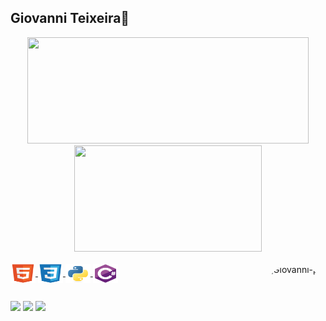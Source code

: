 ## Giovanni Teixeira🧐

<div align="center">
  <a href="https://github.com/giovanni-teixeira">
  <img height="170em" width="450" src="https://github-readme-stats.vercel.app/api?username=giovanni-teixeira&show_icons=true&theme=dark&include_all_commits=true&count_private=true"/>
  <img height="170em" width="300" src="https://github-readme-stats.vercel.app/api/top-langs/?username=giovanni-teixeira&layout=compact&langs_count=7&theme=dark"/>
</div>
  
<div style="display: inline_block"><br>
  <img align="center" alt="Giovanni-HTML" height="30" width="40" src="https://raw.githubusercontent.com/devicons/devicon/master/icons/html5/html5-original.svg">
  <img align="center" alt="Giovanni-CSS" height="30" width="40" src="https://raw.githubusercontent.com/devicons/devicon/master/icons/css3/css3-original.svg">
  <img align="center" alt="Giovanni-Python" height="30" width="40" src="https://raw.githubusercontent.com/devicons/devicon/master/icons/python/python-original.svg">
  <img align="center" alt="Giovanni-Csharp" height="30" width="40" src="https://raw.githubusercontent.com/devicons/devicon/master/icons/csharp/csharp-original.svg">
  <img align="right" alt="Giovanni-pic" height="150" style="border-radius:50px;" src="https://blog.unyleya.edu.br/wp-content/uploads/2020/03/giphy-33.gif">
</div>
  
##
  
<div>
  <a href="https://instagram.com/giovanni_txra" target="_blank"><img src="https://img.shields.io/badge/-Instagram-%23E4405F?style=for-the-badge&logo=instagram&logoColor=white" target="_blank"></a>
  <a href = "mailto:giovanni.12756@gmail.com"><img src="https://img.shields.io/badge/-Gmail-%23333?style=for-the-badge&logo=gmail&logoColor=white" target="_blank"></a>
  <a href="https://www.linkedin.com/in/giovanni-teixeira-aa00231ab/" target="_blank"><img src="https://img.shields.io/badge/-LinkedIn-%230077B5?style=for-the-badge&logo=linkedin&logoColor=white" target="_blank"></a> 
</div>
  
  
